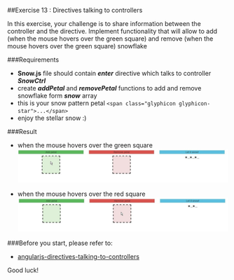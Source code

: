 ##Exercise 13 : Directives talking to controllers

In this exercise, your challenge is to share information between the controller and the directive. 
Implement functionality that will allow to add (when the mouse hovers over the green square) and remove (when the mouse hovers over the green square) snowflake

###Requirements
* **Snow.js** file should contain ***enter*** directive which talks to controller ***SnowCtrl***
* create ***addPetal*** and ***removePetal*** functions to add and remove snowflake form ***snow*** array
* this is your snow pattern petal ```<span class="glyphicon glyphicon-star">...</span>```
* enjoy the stellar snow :)

###Result
* when the mouse hovers over the green square
![alt text](app/assets/add.png "Add Petal")

* when the mouse hovers over the red square
![alt text](app/assets/remove.png "Remove Petal")

###Before you start, please refer to:
* [angularjs-directives-talking-to-controllers](https://egghead.io/lessons/angularjs-directives-talking-to-controllers)

Good luck!
